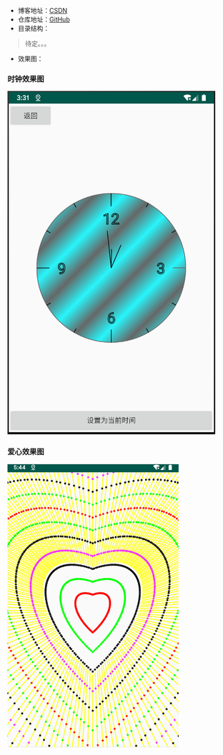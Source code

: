 - 博客地址：[CSDN](https://blog.csdn.net/yangshuaionline)
- 仓库地址：[GitHub](https://github.com/yangshuaionline/YsSpringBoot)
- 目录结构：
>待定。。。
- 效果图：
### 时钟效果图
![时钟](./pictures/ysclockLinearShader.png)
### 爱心效果图
![时钟](./pictures/love.png)